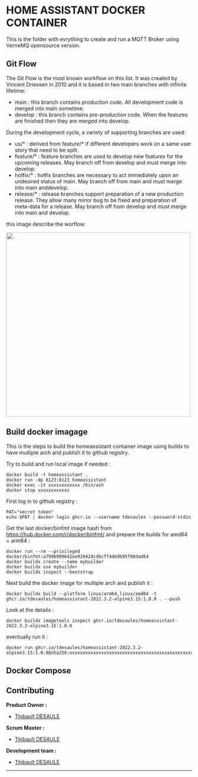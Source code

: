 # HOME ASSISTANT DOCKER CONTAINER

This is the folder with evrything to create and run a MQTT Broker using VerneMQ opensource version.

## Git Flow 

The Git Flow is the most known workflow on this list. It was created by Vincent Driessen in 2010 and it is based in two main branches with infinite lifetime:
- main : this branch contains production code. All development code is merged into main sometime.
- develop : this branch contains pre-production code. When the features are finished then they are merged into develop.

During the development cycle, a variety of supporting branches are used:
- us/* : derived from feature/* if different developers work on a same user story that need to be split.
- feature/* : feature branches are used to develop new features for the upcoming releases. May branch off from develop and must merge into develop.
- hotfix/* : hotfix branches are necessary to act immediately upon an undesired status of main. May branch off from main and must merge into main anddevelop.
- release/* : release branches support preparation of a new production release. They allow many minor bug to be fixed and preparation of meta-data for a release. May branch off from develop and must merge into main and develop.

this image describe the worflow:

<img src="https://git-flow.readthedocs.io/fr/latest/_images/gitflow.png" width="500">

## Build docker imagage

This is the steps to build the homeassistant container image using buildx to have multiple arch and publish it to github registry.

Try to build and run local image if needed : 

```shell
docker build -t homeassistant .
docker run -dp 8123:8123 homeassistant
docker exec -it xxxxxxxxxxxx /bin/ash
docker stop xxxxxxxxxxxx
```

First log in to github registry :

```shell
PAT="secret token"
echo $PAT | docker login ghcr.io --username tdesaules --password-stdin
```

Get the last docker/binfmt image hash from https://hub.docker.com/r/docker/binfmt/ and prepare the buildx for amd64 + arm64 :

```shell
docker run --rm --privileged docker/binfmt:a7996909642ee92942dcd6cff44b9b95f08dad64
docker buildx create --name mybuilder
docker buildx use mybuilder
docker buildx inspect --bootstrap
```

Next build the docker image for multiple arch and publish it :

```shell
docker buildx build --platform linux/arm64,linux/amd64 -t ghcr.io/tdesaules/homeassistant-2022.3.2-alpine3.15:1.0.0 . --push
```

Look at the details : 

```shell
docker buildx imagetools inspect ghcr.io/tdesaules/homeassistant-2022.3.2-alpine3.15:1.0.0
```

eventually run it :

```shell
docker run ghcr.io/tdesaules/homeassistant-2022.3.2-alpine3.15:1.0.0@sha256:xxxxxxxxxxxxxxxxxxxxxxxxxxxxxxxxxxxxxxxxxxxxxxxxxxxxx
```

## Docker Compose



## Contributing

**Product Owner :**
- [Thibault DESAULE](mailto:thibault@desaules.me)

**Scrum Master :**
- [Thibault DESAULE](mailto:thibault@desaules.me)

**Development team :**
- [Thibault DESAULE](mailto:thibault@desaules.me)

***
